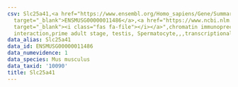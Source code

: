 ```yaml
---
csv: Slc25a41,<a href="https://www.ensembl.org/Homo_sapiens/Gene/Summary?db=core;g=ENSMUSG00000011486"
  target="_blank">ENSMUSG00000011486</a>,<a href="https://www.ncbi.nlm.nih.gov/pubmed/25450459"
  target="_blank"><i class="fas fa-file"></i></a>",chromatin immunoprecipitation assay,direct
  interaction,prime adult stage, testis, Spermatocyte,,,transcriptional regulation,
data_alias: Slc25a41
data_id: ENSMUSG00000011486
data_numevidence: 1
data_species: Mus musculus
data_taxid: '10090'
title: Slc25a41
---
```

